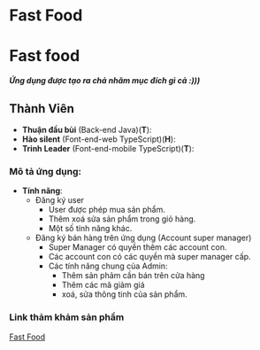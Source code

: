 # Fast Food

# Fast food
**_Ứng dụng được tạo ra chả nhăm mục đích gì cả :)))_**

## Thành Viên
- **Thuận đầu bùi** (Back-end Java)(**T**):
- **Hào silent** (Font-end-web TypeScript)(**H**):
- **Trinh Leader** (Font-end-mobile TypeScript)(**T**):

### Mô tả ứng dụng:
- **Tính năng**:
  - Đăng ký user
    - User được phép mua sản phẩm.
    - Thêm xoá sửa sản phẩm trong giỏ hàng.
    - Một số tính năng khác.
  - Đăng ký bán hàng trên ứng dụng (Account super manager)
    - Super Manager có quyền thêm các account con.
    - Các account con có các quyền mà super manager cấp.
    - Các tính năng chung của Admin:
      - Thêm sản phảm cần bán trên cửa hàng
      - Thêm các mã giảm giá
      - xoá, sửa thông tinh của sản phẩm.
 
 ### Link thảm khảm sản phẩm
 
 [Fast Food](https://github.com/NguyenQuangTrinh)
